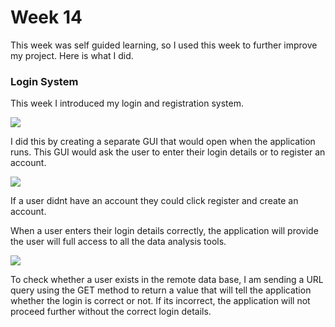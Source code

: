 # Week 14

This week was self guided learning, so I used this week to further improve my project. Here is what I did.

### Login System

This week I introduced my login and registration system.

<img src="https://raw.githubusercontent.com/travisbyr/SDV602-Blogs/main/Documentation%20Images/login.PNG">



I did this by creating a separate GUI that would open when the application runs. This GUI would ask the user to enter their login details or to register an account.

<img src="https://raw.githubusercontent.com/travisbyr/SDV602-Blogs/main/Documentation%20Images/register.PNG">

If a user didnt have an account they could click register and create an account.

When a user enters their login details correctly, the application will provide the user will full access to all the data analysis tools.

<img src="https://github.com/travisbyr/SDV602-Blogs/blob/main/Documentation%20Images/login_code.png">

To check whether a user exists in the remote data base, I am sending a URL query using the GET method to return a value that will tell the application whether the login is correct or not. If its incorrect, the application will not proceed further without the correct login details.

